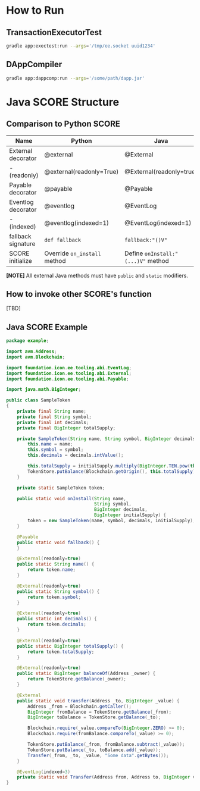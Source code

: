 # How to Run

## TransactionExecutorTest

```bash
gradle app:exectest:run --args='/tmp/ee.socket uuid1234'
```

## DAppCompiler

```bash
gradle app:dappcomp:run --args='/some/path/dapp.jar'
```

# Java SCORE Structure

## Comparison to Python SCORE

| Name | Python | Java |
|---|---|---|
| External decorator | @external | @External |
| - (readonly)| @external(readonly=True) | @External(readonly=true) |
| Payable decorator | @payable | @Payable |
| Eventlog decorator | @eventlog | @EventLog |
| - (indexed) | @eventlog(indexed=1) | @EventLog(indexed=1) |
| fallback signature | `def fallback` | `fallback:"()V"` |
| SCORE initialize | Override `on_install` method| Define `onInstall:"(...)V"` method |

**[NOTE]** All external Java methods must have `public` and `static` modifiers.

## How to invoke other SCORE's function
[TBD]

## Java SCORE Example

```Java
package example;

import avm.Address;
import avm.Blockchain;

import foundation.icon.ee.tooling.abi.EventLog;
import foundation.icon.ee.tooling.abi.External;
import foundation.icon.ee.tooling.abi.Payable;

import java.math.BigInteger;

public class SampleToken
{
    private final String name;
    private final String symbol;
    private final int decimals;
    private final BigInteger totalSupply;

    private SampleToken(String name, String symbol, BigInteger decimals, BigInteger initialSupply) {
        this.name = name;
        this.symbol = symbol;
        this.decimals = decimals.intValue();

        this.totalSupply = initialSupply.multiply(BigInteger.TEN.pow(this.decimals));
        TokenStore.putBalance(Blockchain.getOrigin(), this.totalSupply);
    }

    private static SampleToken token;

    public static void onInstall(String name,
                                 String symbol,
                                 BigInteger decimals,
                                 BigInteger initialSupply) {
        token = new SampleToken(name, symbol, decimals, initialSupply);
    }

    @Payable
    public static void fallback() {
    }

    @External(readonly=true)
    public static String name() {
        return token.name;
    }

    @External(readonly=true)
    public static String symbol() {
        return token.symbol;
    }

    @External(readonly=true)
    public static int decimals() {
        return token.decimals;
    }

    @External(readonly=true)
    public static BigInteger totalSupply() {
        return token.totalSupply;
    }

    @External(readonly=true)
    public static BigInteger balanceOf(Address _owner) {
        return TokenStore.getBalance(_owner);
    }

    @External
    public static void transfer(Address _to, BigInteger _value) {
        Address _from = Blockchain.getCaller();
        BigInteger fromBalance = TokenStore.getBalance(_from);
        BigInteger toBalance = TokenStore.getBalance(_to);

        Blockchain.require(_value.compareTo(BigInteger.ZERO) >= 0);
        Blockchain.require(fromBalance.compareTo(_value) >= 0);

        TokenStore.putBalance(_from, fromBalance.subtract(_value));
        TokenStore.putBalance(_to, toBalance.add(_value));
        Transfer(_from, _to, _value, "Some data".getBytes());
    }

    @EventLog(indexed=3)
    private static void Transfer(Address from, Address to, BigInteger value, byte[] data) {}
}
```
